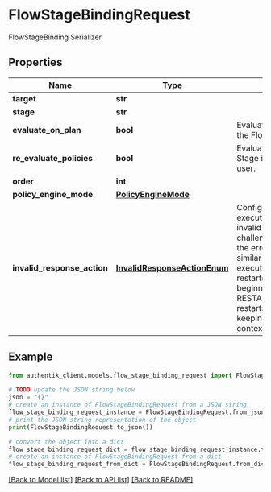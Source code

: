 # FlowStageBindingRequest

FlowStageBinding Serializer

## Properties

Name | Type | Description | Notes
------------ | ------------- | ------------- | -------------
**target** | **str** |  | 
**stage** | **str** |  | 
**evaluate_on_plan** | **bool** | Evaluate policies during the Flow planning process. | [optional] 
**re_evaluate_policies** | **bool** | Evaluate policies when the Stage is present to the user. | [optional] 
**order** | **int** |  | 
**policy_engine_mode** | [**PolicyEngineMode**](PolicyEngineMode.md) |  | [optional] 
**invalid_response_action** | [**InvalidResponseActionEnum**](InvalidResponseActionEnum.md) | Configure how the flow executor should handle an invalid response to a challenge. RETRY returns the error message and a similar challenge to the executor. RESTART restarts the flow from the beginning, and RESTART_WITH_CONTEXT restarts the flow while keeping the current context. | [optional] 

## Example

```python
from authentik_client.models.flow_stage_binding_request import FlowStageBindingRequest

# TODO update the JSON string below
json = "{}"
# create an instance of FlowStageBindingRequest from a JSON string
flow_stage_binding_request_instance = FlowStageBindingRequest.from_json(json)
# print the JSON string representation of the object
print(FlowStageBindingRequest.to_json())

# convert the object into a dict
flow_stage_binding_request_dict = flow_stage_binding_request_instance.to_dict()
# create an instance of FlowStageBindingRequest from a dict
flow_stage_binding_request_from_dict = FlowStageBindingRequest.from_dict(flow_stage_binding_request_dict)
```
[[Back to Model list]](../README.md#documentation-for-models) [[Back to API list]](../README.md#documentation-for-api-endpoints) [[Back to README]](../README.md)


